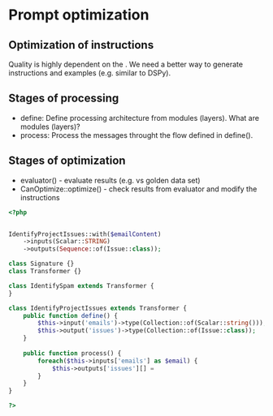 # Prompt optimization

## Optimization of instructions

Quality is highly dependent on the . We need a better way to generate instructions and examples (e.g. similar to DSPy).

## Stages of processing

- define: Define processing architecture from modules (layers). What are modules (layers)?
- process: Process the messages throught the flow defined in define().

## Stages of optimization

- evaluator() - evaluate results (e.g. vs golden data set)
- CanOptimize::optimize() - check results from evaluator and modify the instructions

```php
<?php


IdentifyProjectIssues::with($emailContent)
    ->inputs(Scalar::STRING)
    ->outputs(Sequence::of(Issue::class));

class Signature {}
class Transformer {}

class IdentifySpam extends Transformer {
}

class IdentifyProjectIssues extends Transformer {
    public function define() {
        $this->input('emails')->type(Collection::of(Scalar::string()));
        $this->output('issues')->type(Collection::of(Issue::class));
    }
    
    public function process() {
        foreach($this->inputs['emails'] as $email) {
            $this->outputs['issues'][] = 
        }
    }
}

?>
```

